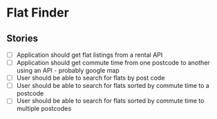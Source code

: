 # Flat Finder

## Stories
- [ ] Application should get flat listings from a rental API 
- [ ] Application should get commute time from one postcode to another using an API - probably google map
- [ ] User should be able to search for flats by post code 
- [ ] User should be able to search for flats sorted by commute time to a postcode 
- [ ] User should be able to search for flats sorted by commute time to multiple postcodes 

